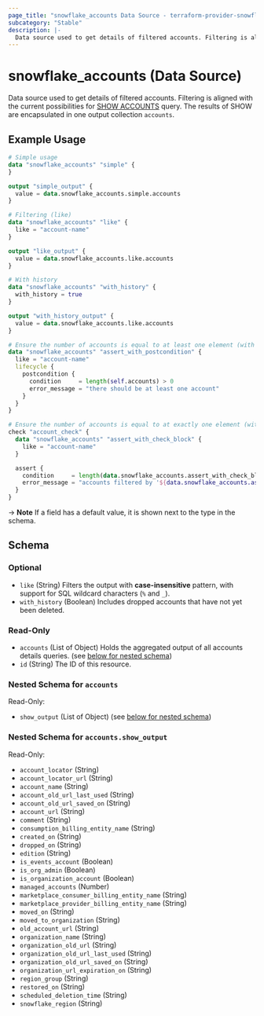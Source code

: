 ```yaml
---
page_title: "snowflake_accounts Data Source - terraform-provider-snowflake"
subcategory: "Stable"
description: |-
  Data source used to get details of filtered accounts. Filtering is aligned with the current possibilities for SHOW ACCOUNTS https://docs.snowflake.com/en/sql-reference/sql/show-accounts query. The results of SHOW are encapsulated in one output collection accounts.
---
```


# snowflake_accounts (Data Source)

Data source used to get details of filtered accounts. Filtering is aligned with the current possibilities for [SHOW ACCOUNTS](https://docs.snowflake.com/en/sql-reference/sql/show-accounts) query. The results of SHOW are encapsulated in one output collection `accounts`.

## Example Usage

```terraform
# Simple usage
data "snowflake_accounts" "simple" {
}

output "simple_output" {
  value = data.snowflake_accounts.simple.accounts
}

# Filtering (like)
data "snowflake_accounts" "like" {
  like = "account-name"
}

output "like_output" {
  value = data.snowflake_accounts.like.accounts
}

# With history
data "snowflake_accounts" "with_history" {
  with_history = true
}

output "with_history_output" {
  value = data.snowflake_accounts.like.accounts
}

# Ensure the number of accounts is equal to at least one element (with the use of postcondition)
data "snowflake_accounts" "assert_with_postcondition" {
  like = "account-name"
  lifecycle {
    postcondition {
      condition     = length(self.accounts) > 0
      error_message = "there should be at least one account"
    }
  }
}

# Ensure the number of accounts is equal to at exactly one element (with the use of check block)
check "account_check" {
  data "snowflake_accounts" "assert_with_check_block" {
    like = "account-name"
  }

  assert {
    condition     = length(data.snowflake_accounts.assert_with_check_block.accounts) == 1
    error_message = "accounts filtered by '${data.snowflake_accounts.assert_with_check_block.like}' returned ${length(data.snowflake_accounts.assert_with_check_block.accounts)} accounts where one was expected"
  }
}
```

-> **Note** If a field has a default value, it is shown next to the type in the schema.

<!-- schema generated by tfplugindocs -->
## Schema

### Optional

- `like` (String) Filters the output with **case-insensitive** pattern, with support for SQL wildcard characters (`%` and `_`).
- `with_history` (Boolean) Includes dropped accounts that have not yet been deleted.

### Read-Only

- `accounts` (List of Object) Holds the aggregated output of all accounts details queries. (see [below for nested schema](#nestedatt--accounts))
- `id` (String) The ID of this resource.

<a id="nestedatt--accounts"></a>
### Nested Schema for `accounts`

Read-Only:

- `show_output` (List of Object) (see [below for nested schema](#nestedobjatt--accounts--show_output))

<a id="nestedobjatt--accounts--show_output"></a>
### Nested Schema for `accounts.show_output`

Read-Only:

- `account_locator` (String)
- `account_locator_url` (String)
- `account_name` (String)
- `account_old_url_last_used` (String)
- `account_old_url_saved_on` (String)
- `account_url` (String)
- `comment` (String)
- `consumption_billing_entity_name` (String)
- `created_on` (String)
- `dropped_on` (String)
- `edition` (String)
- `is_events_account` (Boolean)
- `is_org_admin` (Boolean)
- `is_organization_account` (Boolean)
- `managed_accounts` (Number)
- `marketplace_consumer_billing_entity_name` (String)
- `marketplace_provider_billing_entity_name` (String)
- `moved_on` (String)
- `moved_to_organization` (String)
- `old_account_url` (String)
- `organization_name` (String)
- `organization_old_url` (String)
- `organization_old_url_last_used` (String)
- `organization_old_url_saved_on` (String)
- `organization_url_expiration_on` (String)
- `region_group` (String)
- `restored_on` (String)
- `scheduled_deletion_time` (String)
- `snowflake_region` (String)
